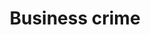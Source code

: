 ---
title: Business crime
longTitle: 'Business crime'
tags:
- gccommon
usedFor:
- "[[Economic crime]]"
---